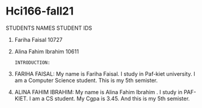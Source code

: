 # Hci166-fall21



   STUDENTS NAMES                 STUDENT IDS
1. Fariha Faisal                    10727
2. Alina Fahim Ibrahim              10611



       INTRODUCTION:
       
1. FARIHA FAISAL:
   My name is Fariha Faisal.
   I study in Paf-kiet university.
   I am a Computer Science student.
   This is my 5th semister.



2. ALINA FAHIM IBRAHIM:
   My name is Alina Fahim Ibrahim .
   I study in PAF-KIET.
   I am a CS student.
   My Cgpa is 3.45.
   And this is my 5th semister.
         
